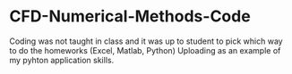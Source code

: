 # CFD-Numerical-Methods-Code


Coding was not taught in class and it was up to student to pick which way to do the homeworks (Excel, Matlab, Python)
Uploading as an example of my pyhton application skills.
